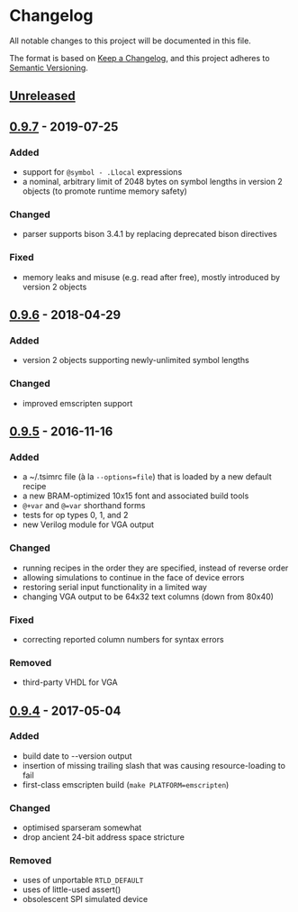 # Changelog
All notable changes to this project will be documented in this file.

The format is based on [Keep a Changelog](https://keepachangelog.com/en/1.0.0/),
and this project adheres to [Semantic Versioning](https://semver.org/spec/v2.0.0.html).

## [Unreleased]

## [0.9.7] - 2019-07-25
### Added
- support for `@symbol - .Llocal` expressions
- a nominal, arbitrary limit of 2048 bytes on symbol lengths in version 2 objects (to promote runtime memory safety)

### Changed
- parser supports bison 3.4.1 by replacing deprecated bison directives

### Fixed
- memory leaks and misuse (e.g. read after free), mostly introduced by version 2 objects

## [0.9.6] - 2018-04-29
### Added
- version 2 objects supporting newly-unlimited symbol lengths

### Changed
- improved emscripten support

## [0.9.5] - 2016-11-16
### Added
- a ~/.tsimrc file (à la `--options=file`) that is loaded by a new default recipe
- a new BRAM-optimized 10x15 font and associated build tools
- `@+var` and `@=var` shorthand forms
- tests for op types 0, 1, and 2
- new Verilog module for VGA output

### Changed
- running recipes in the order they are specified, instead of reverse order
- allowing simulations to continue in the face of device errors
- restoring serial input functionality in a limited way
- changing VGA output to be 64x32 text columns (down from 80x40)

### Fixed
- correcting reported column numbers for syntax errors

### Removed
- third-party VHDL for VGA

## [0.9.4] - 2017-05-04
### Added
- build date to --version output
- insertion of missing trailing slash that was causing resource-loading to fail
- first-class emscripten build (`make PLATFORM=emscripten`)

### Changed
- optimised sparseram somewhat
- drop ancient 24-bit address space stricture

### Removed
- uses of unportable `RTLD_DEFAULT`
- uses of little-used assert()
- obsolescent SPI simulated device

[Unreleased]: https://github.com/kulp/tenyr/compare/v0.9.7...HEAD
[0.9.7]: https://github.com/kulp/tenyr/compare/v0.9.6...v0.9.7
[0.9.6]: https://github.com/kulp/tenyr/compare/v0.9.5...v0.9.6
[0.9.5]: https://github.com/kulp/tenyr/compare/v0.9.4...v0.9.5
[0.9.4]: https://github.com/kulp/tenyr/compare/v0.9.3...v0.9.4
